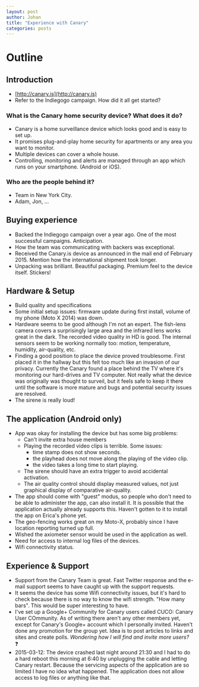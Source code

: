 ```yaml
---
layout: post
author: Johan
title: "Experience with Canary"
categories: posts
---
```


# Outline

## Introduction

- [http://canary.is](http://canary.is)
- Refer to the Indiegogo campaign. How did it all get started?

### What is the Canary home security device? What does it do?

- Canary is a home surveillance device which looks good and is easy to set up.
- It promises plug-and-play home security for apartments or any area you want to monitor.
- Multiple devices can cover a whole house.
- Controlling, monitoring and alerts are managed through an app which runs on your smartphone. (Android or iOS).

### Who are the people behind it?

- Team in New York City.
- Adam, Jon, ...

## Buying experience

- Backed the Indiegogo campaign over a year ago. One of the most successful campaigns. Anticipation.
- How the team was communicating with backers was exceptional.
- Received the Canary.is device as announced in the mail end of February 2015. Mention how the international shipment took longer.
- Unpacking was brilliant. Beautiful packaging. Premium feel to the device itself. Stickers!

## Hardware & Setup

- Build quality and specifications
- Some initial setup issues: firmware update during first install, volume of my phone (Moto X 2014) was down.
- Hardware seems to be good although I'm not an expert. The fish-lens camera covers a surprisingly large area and the infrared lens works great in the dark. The recorded video quality in HD is good. The internal sensors seem to be working normally too: motion, temperature, humidity, air-quality, etc.
- Finding a good position to place the device proved troublesome. First placed it in the hallway but this felt too much like an invasion of our privacy. Currently the Canary found a place behind the TV where it's monitoring our hard-drives and TV computer. Not really what the device was originally was thought to surveil, but it feels safe to keep it there until the software is more mature and bugs and potential security issues are resolved.
- The sirene is really loud!

## The application (Android only)

- App was okay for installing the device but has some big problems:
  - Can't invite extra house members
  - Playing the recorded video clips is terrible. Some issues:
    - time stamp does not show seconds.
    - the playhead does not move along the playing of the video clip.
    - the video takes a long time to start playing.
  - The sirene should have an extra trigger to avoid accidental activation.
  - The air quality control should display measured values, not just graphical display of comparative air-quality.
- The app should come with "guest" modus, so people who don't need to be able to administer the app, can also install it. It is possible that the application actually already supports this. Haven't gotten to it to install the app on Erica's phone yet.
- The geo-fencing works great on my Moto-X, probably since I have location reporting turned up full.
- Wished the axiometer sensor would be used in the application as well.
- Need for access to internal log files of the devices.
- Wifi connectivity status.

## Experience & Support

- Support from the Canary Team is great. Fast Twitter response and the e-mail support seems to have caught up  with the support requests.
- It seems the device has some Wifi connectivity issues, but it's hard to check because there is no way to know the wifi strength. "How many bars". This would be super interesting to have.
- I've set up a Google+ Community for Canary users called CUCO: Canary User COmmunity. As of writing there aren't any other members yet, except for Canary's Google+ account which I personally invited. Haven't done any promotion for the group yet. Idea is to post articles to links and sites and create polls. *Wondering how I will find and invite more users?* :question:
- 2015-03-12: The device crashed last night around 21:30 and I had to do a hard reboot this morning at 6:40 by unplugging the cable and letting Canary restart. Because the servicing aspects of the application are so limited I have no idea what happened. The application does not allow access to log files or anything like that.
